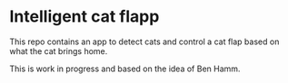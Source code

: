 # Intelligent cat flapp

This repo contains an app to detect cats and control a cat flap based on what the cat brings home. 

This is work in progress and based on the idea of Ben Hamm.
